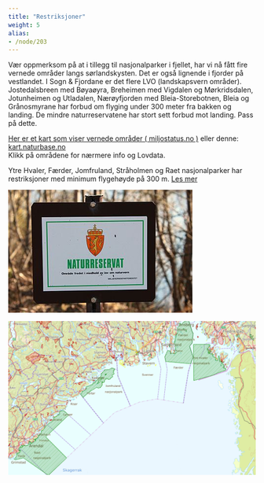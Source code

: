 ```yaml
---
title: "Restriksjoner"
weight: 5
alias:
- /node/203
---
```


Vær oppmerksom på at i tillegg til nasjonalparker i fjellet, har vi nå fått fire vernede områder langs sørlandskysten. Det er også lignende i fjorder på vestlandet. I Sogn & Fjordane er det flere LVO (landskapsvern områder). Jostedalsbreen med Bøyaøyra, Breheimen med Vigdalen og Mørkridsdalen, Jotunheimen og Utladalen, Nærøyfjorden med Bleia-Storebotnen, Bleia og Grånosmyrane har forbud om flyging under 300 meter fra bakken og landing. De mindre naturreservatene har stort sett forbud mot landing. Pass på dette.

[Her er et kart som viser vernede områder ( miljostatus.no )](http://www.miljostatus.no/kart/?ma=1A298) eller denne: [kart.naturbase.no](https://kart.naturbase.no/)\
Klikk på områdene for nærmere info og Lovdata.

Ytre Hvaler, Færder, Jomfruland, Stråholmen og Raet nasjonalparker har restriksjoner med minimum flygehøyde på 300 m. [Les mer](https://www.fylkesmannen.no/Telemark/Miljo-og-klima/Nyheter-fra-Fylkesmannens-miljovernavdeling/Jomfruland-nasjonalpark-er-opprettet/)

![](Naturreservat_skilt.jfif)

![](JomfrulandNP.png)